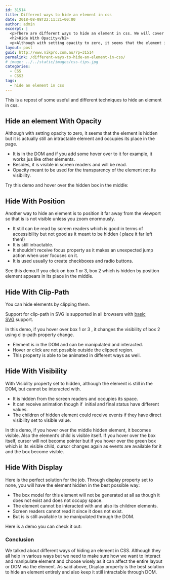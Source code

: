 ```yaml
---
id: 31514
title: Different ways to hide an element in css
date: 2018-08-08T22:11:21+00:00
author: admin
excerpt: |
  <p>There are different ways to hide an element in css. We will cover them here.</p>
  <h2>Hide With Opacity</h2>
  <p>Although with setting opacity to zero, it seems that the element is hidden but it is actually still an intractable element and occupies its place in the page.<!--more--></p>
layout: post
guid: http://www.nikpro.com.au/?p=31514
permalink: /different-ways-to-hide-an-element-in-css/
# image: ../../static/images/css-tips.jpg
categories:
  - CSS
  - CSS3
tags:
  - hide an element in css
---
```


This is a repost of some useful and different techniques to hide an element in css.

## Hide an element With Opacity

Although with setting opacity to zero, it seems that the element is hidden but it is actually still an intractable element and occupies its place in the page.

- It is in the DOM and if you add some hover over to it for example, it works jus like other elements.
- Besides, it is visible in screen readers and will be read.
- Opacity meant to be used for the transparency of the element not its visibility.

Try this demo and hover over the hidden box in the middle:

## Hide With Position

Another way to hide an element is to position it far away from the viewport so that is is not visible unless you zoom enormously.

- It still can be read by screen readers which is good in terms of accessibility but not good as it meant to be hidden ( place it far left then!)
- It is still intractable.
- It shouldn&#8217;t receive focus property as it makes an unexpected jump action when user focuses on it.
- It is used usually to create checkboxes and radio buttons.

See this demo.If you click on box 1 or 3, box 2 which is hidden by position element appears in its place in the middle.

## Hide With Clip-Path

You can hide elements by clipping them.

Support for clip-path in SVG is supported in all browsers with [basic SVG](https://caniuse.com/#feat=svg) support.

In this demo, if you hover over box 1 or 3 , it changes the visibility of box 2 using clip-path property change.

- Element is in the DOM and can be manipulated and interacted.
- Hover or click are not possible outside the clipped region.
- This property is able to be animated in different ways as well.

## Hide With Visibility

With Visiblity property set to hidden, although the element is still in the DOM, but cannot be interacted with.

- It is hidden from the screen readers and occupies its space.
- It can receive animation though if  initial and final status have different values.
- The children of hidden element could receive events if they have direct visibility set to visible value.

In this demo, if you hover over the middle hidden element, it becomes visible. Also the element&#8217;s child is visible itself. If you hover over the box itself, cursor will not become pointer but if you hover over the green box which is its visible child, cursor changes again as events are available for it and the box become visible.

## Hide With Display

Here is the perfect solution for the job. Through display property set to none, you will have the element hidden in the best possible way:

- The box model for this element will not be generated at all as though it does not exist and does not occupy space.
- The element cannot be interacted with and also its children elements.
- Screen readers cannot read it since it does not exist.
- But is is still available to be manipulated through the DOM.

Here is a demo you can check it out:

### Conclusion

We talked about different ways of hiding an element in CSS. Although they all help in various ways but we need to make sure how we want to interact and manipulate element and choose wisely as it can affect the entire layout or DOM via the element. As said above, Display property is the best solution to hide an element entirely and also keep it still intractable through DOM.

